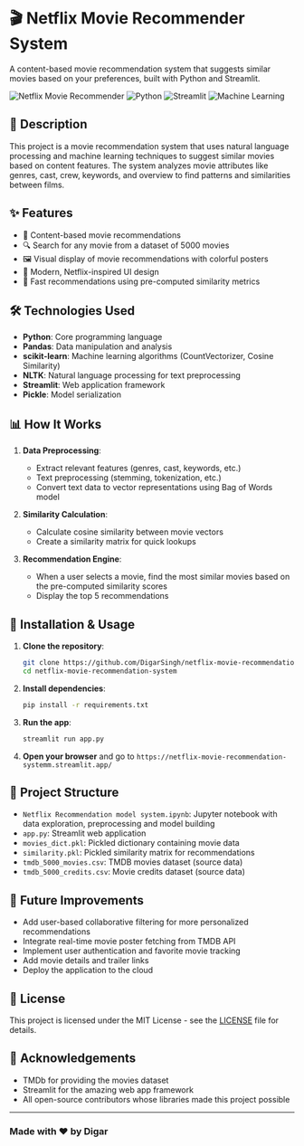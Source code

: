 # 🎬 Netflix Movie Recommender System

A content-based movie recommendation system that suggests similar movies based on your preferences, built with Python and Streamlit.

![Netflix Movie Recommender](https://img.shields.io/badge/Netflix-Movie%20Recommender-red)
![Python](https://img.shields.io/badge/Python-3.9+-blue)
![Streamlit](https://img.shields.io/badge/Streamlit-1.0+-blue)
![Machine Learning](https://img.shields.io/badge/ML-Content--based%20Filtering-green)

## 📝 Description

This project is a movie recommendation system that uses natural language processing and machine learning techniques to suggest similar movies based on content features. The system analyzes movie attributes like genres, cast, crew, keywords, and overview to find patterns and similarities between films.

## ✨ Features

- 🎯 Content-based movie recommendations
- 🔍 Search for any movie from a dataset of 5000 movies
- 🖼️ Visual display of movie recommendations with colorful posters
- 🌈 Modern, Netflix-inspired UI design
- 🚀 Fast recommendations using pre-computed similarity metrics

## 🛠️ Technologies Used

- **Python**: Core programming language
- **Pandas**: Data manipulation and analysis
- **scikit-learn**: Machine learning algorithms (CountVectorizer, Cosine Similarity)
- **NLTK**: Natural language processing for text preprocessing
- **Streamlit**: Web application framework
- **Pickle**: Model serialization

## 📊 How It Works

1. **Data Preprocessing**:
   - Extract relevant features (genres, cast, keywords, etc.)
   - Text preprocessing (stemming, tokenization, etc.)
   - Convert text data to vector representations using Bag of Words model

2. **Similarity Calculation**:
   - Calculate cosine similarity between movie vectors
   - Create a similarity matrix for quick lookups

3. **Recommendation Engine**:
   - When a user selects a movie, find the most similar movies based on the pre-computed similarity scores
   - Display the top 5 recommendations

## 🚀 Installation & Usage

1. **Clone the repository**:

   ```bash
   git clone https://github.com/DigarSingh/netflix-movie-recommendation-system.git
   cd netflix-movie-recommendation-system
   ```

2. **Install dependencies**:

   ```bash
   pip install -r requirements.txt
   ```

3. **Run the app**:

   ```bash
   streamlit run app.py
   ```

4. **Open your browser** and go to `https://netflix-movie-recommendation-systemm.streamlit.app/`

## 📁 Project Structure

- `Netflix Recommendation model system.ipynb`: Jupyter notebook with data exploration, preprocessing and model building
- `app.py`: Streamlit web application
- `movies_dict.pkl`: Pickled dictionary containing movie data
- `similarity.pkl`: Pickled similarity matrix for recommendations
- `tmdb_5000_movies.csv`: TMDB movies dataset (source data)
- `tmdb_5000_credits.csv`: Movie credits dataset (source data)


## 🔮 Future Improvements

- Add user-based collaborative filtering for more personalized recommendations
- Integrate real-time movie poster fetching from TMDB API
- Implement user authentication and favorite movie tracking
- Add movie details and trailer links
- Deploy the application to the cloud

## 📄 License

This project is licensed under the MIT License - see the [LICENSE](LICENSE) file for details.

## 🙏 Acknowledgements

- TMDb for providing the movies dataset
- Streamlit for the amazing web app framework
- All open-source contributors whose libraries made this project possible

---

### Made with ❤️ by Digar
